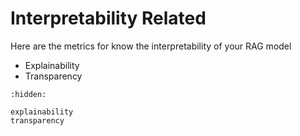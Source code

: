 # Interpretability Related

Here are the metrics for know the interpretability of your RAG model

- Explainability
- Transparency

```{toctree}
:hidden:

explainability
transparency
```
